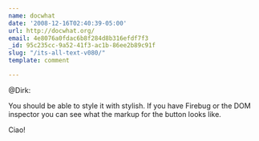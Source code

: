 ```yaml
---
name: docwhat
date: '2008-12-16T02:40:39-05:00'
url: http://docwhat.org/
email: 4e8076a0fdac6b8f284d8b316efdf7f3
_id: 95c235cc-9a52-41f3-ac1b-86ee2b89c91f
slug: "/its-all-text-v080/"
template: comment

---
```


<p>@Dirk: </p>

You should be able to style it with stylish.  If you have Firebug or the DOM inspector you can see what the markup for the button looks like.

Ciao!
